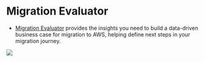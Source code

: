 # Migration Evaluator
- [Migration Evaluator](https://aws.amazon.com/migration-evaluator/) provides the insights you need to build a data-driven business case for migration to AWS, helping define next steps in your migration journey.

![](https://d1.awsstatic.com/products/migration-evaluator/Product-page-diagram_AWS-Migration-Evaluator.f260be20e86a55ad4486d8a7c99d5ad1c9c28e48.png)